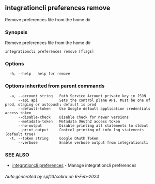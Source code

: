 ## integrationcli preferences remove

Remove preferences file from the home dir

### Synopsis

Remove preferences file from the home dir

```
integrationcli preferences remove [flags]
```

### Options

```
  -h, --help   help for remove
```

### Options inherited from parent commands

```
  -a, --account string   Path Service Account private key in JSON
      --api api          Sets the control plane API. Must be one of prod, staging or autopush; default is prod
      --default-token    Use Google default application credentials access token
      --disable-check    Disable check for newer versions
      --metadata-token   Metadata OAuth2 access token
      --no-output        Disable printing all statements to stdout
      --print-output     Control printing of info log statements (default true)
  -t, --token string     Google OAuth Token
      --verbose          Enable verbose output from integrationcli
```

### SEE ALSO

* [integrationcli preferences](integrationcli_preferences.md)	 - Manage integrationcli preferences

###### Auto generated by spf13/cobra on 6-Feb-2024

